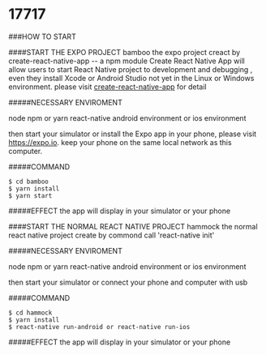 
# 17717

###HOW TO START

####START THE EXPO PROJECT bamboo
the expo project creact by create-react-native-app -- a npm module
Create React Native App will allow users to start React Native project to development and debugging , even they install Xcode or Android Studio not yet in the Linux or Windows environment.
please visit [create-react-native-app](https://github.com/react-community/create-react-native-app) for detail

#####NECESSARY ENVIROMENT

node
npm or yarn
react-native
android environment or ios environment

then start your simulator 
or install the Expo app in your phone, please visit https://expo.io. keep your phone on the same local network as this computer.

#####COMMAND
```
$ cd bamboo
$ yarn install
$ yarn start
```
#####EFFECT
the app will display in your simulator or your phone


####START THE NORMAL REACT NATIVE PROJECT hammock
the normal react native project create by commond call 'react-native init'

#####NECESSARY ENVIROMENT

node
npm or yarn
react-native
android environment or ios environment

then start your simulator 
or connect your phone and computer with usb

#####COMMAND
```
$ cd hammock
$ yarn install
$ react-native run-android or react-native run-ios
```
#####EFFECT
the app will display in your simulator or your phone